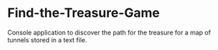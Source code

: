 # Find-the-Treasure-Game
Console application to discover the path for the treasure for a map of tunnels stored in a text file.
